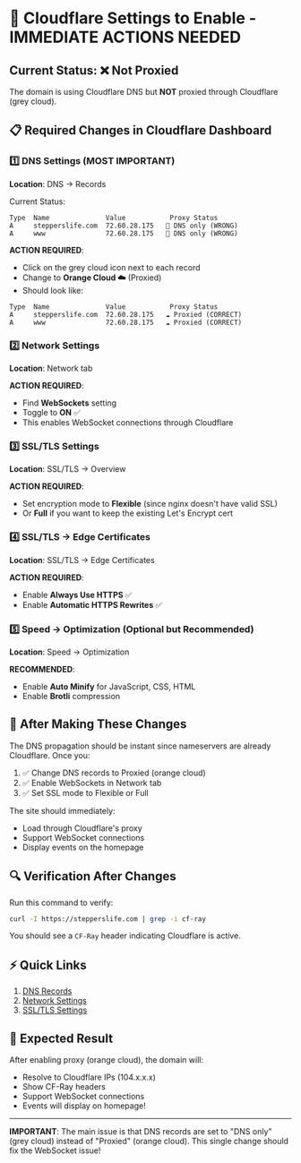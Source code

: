 # 🔧 Cloudflare Settings to Enable - IMMEDIATE ACTIONS NEEDED

## Current Status: ❌ Not Proxied
The domain is using Cloudflare DNS but **NOT** proxied through Cloudflare (grey cloud).

## 📋 Required Changes in Cloudflare Dashboard

### 1️⃣ **DNS Settings** (MOST IMPORTANT)
**Location**: DNS → Records

Current Status:
```
Type  Name              Value           Proxy Status
A     stepperslife.com  72.60.28.175   🔘 DNS only (WRONG)
A     www               72.60.28.175   🔘 DNS only (WRONG)
```

**ACTION REQUIRED**:
- Click on the grey cloud icon next to each record
- Change to **Orange Cloud ☁️** (Proxied)
- Should look like:
```
Type  Name              Value           Proxy Status
A     stepperslife.com  72.60.28.175   ☁️ Proxied (CORRECT)
A     www               72.60.28.175   ☁️ Proxied (CORRECT)
```

### 2️⃣ **Network Settings** 
**Location**: Network tab

**ACTION REQUIRED**:
- Find **WebSockets** setting
- Toggle to **ON** ✅
- This enables WebSocket connections through Cloudflare

### 3️⃣ **SSL/TLS Settings**
**Location**: SSL/TLS → Overview

**ACTION REQUIRED**:
- Set encryption mode to **Flexible** (since nginx doesn't have valid SSL)
- Or **Full** if you want to keep the existing Let's Encrypt cert

### 4️⃣ **SSL/TLS → Edge Certificates**
**Location**: SSL/TLS → Edge Certificates

**ACTION REQUIRED**:
- Enable **Always Use HTTPS** ✅
- Enable **Automatic HTTPS Rewrites** ✅

### 5️⃣ **Speed → Optimization** (Optional but Recommended)
**Location**: Speed → Optimization

**RECOMMENDED**:
- Enable **Auto Minify** for JavaScript, CSS, HTML
- Enable **Brotli** compression

## 🚀 After Making These Changes

The DNS propagation should be instant since nameservers are already Cloudflare. Once you:

1. ✅ Change DNS records to Proxied (orange cloud)
2. ✅ Enable WebSockets in Network tab
3. ✅ Set SSL mode to Flexible or Full

The site should immediately:
- Load through Cloudflare's proxy
- Support WebSocket connections
- Display events on the homepage

## 🔍 Verification After Changes

Run this command to verify:
```bash
curl -I https://stepperslife.com | grep -i cf-ray
```

You should see a `CF-Ray` header indicating Cloudflare is active.

## ⚡ Quick Links

1. [DNS Records](https://dash.cloudflare.com/?to=/:account/:zone/dns)
2. [Network Settings](https://dash.cloudflare.com/?to=/:account/:zone/network)
3. [SSL/TLS Settings](https://dash.cloudflare.com/?to=/:account/:zone/ssl-tls)

## 🎯 Expected Result

After enabling proxy (orange cloud), the domain will:
- Resolve to Cloudflare IPs (104.x.x.x)
- Show CF-Ray headers
- Support WebSocket connections
- Events will display on homepage!

---

**IMPORTANT**: The main issue is that DNS records are set to "DNS only" (grey cloud) instead of "Proxied" (orange cloud). This single change should fix the WebSocket issue!